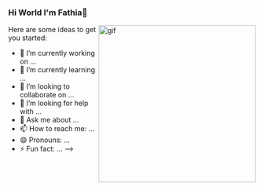 ### Hi World I'm Fathia👋

<img align="right" alt="gif" scr="https://github.com/fathiahue/fathiahue/blob/main/Animated%20GIF-original%20(2).gif" widht="500" height="320" />

Here are some ideas to get you started:

- 🔭 I’m currently working on ...
- 🌱 I’m currently learning ...
- 👯 I’m looking to collaborate on ...
- 🤔 I’m looking for help with ...
- 💬 Ask me about ...
- 📫 How to reach me: ...
- 😄 Pronouns: ...
- ⚡ Fun fact: ...
-->
